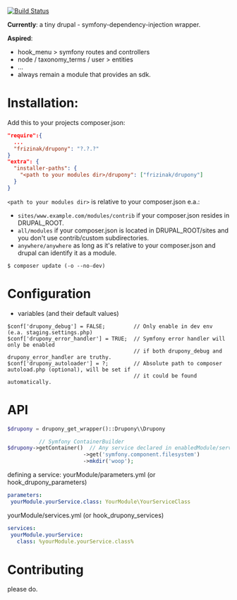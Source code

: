 [![Build Status](https://travis-ci.org/frizinak/drupony.svg)](https://travis-ci.org/frizinak/drupony)

**Currently**: a tiny drupal - symfony-dependency-injection wrapper.

**Aspired**:

 - hook_menu > symfony routes and controllers
 - node / taxonomy_terms / user > entities
 - ...
 - always remain a module that provides an sdk.

# Installation:

Add this to your projects composer.json:

```json
"require":{
  ...
  "frizinak/drupony": "?.?.?"
}
"extra": {
  "installer-paths": {
    "<path to your modules dir>/drupony": ["frizinak/drupony"]
  }
}
```

`<path to your modules dir>` is relative to your composer.json
e.a.:

  - `sites/www.example.com/modules/contrib` if your composer.json resides in DRUPAL_ROOT.
  - `all/modules` if your composer.json is located in DRUPAL_ROOT/sites and you don't use contrib/custom subdirectories.
  - `anywhere/anywhere` as long as it's relative to your composer.json and drupal can identify it as a module.


`$ composer update (-o --no-dev)`

# Configuration

- variables (and their default values)
```
$conf['drupony_debug'] = FALSE;         // Only enable in dev env (e.a. staging.settings.php)
$conf['drupony_error_handler'] = TRUE;  // Symfony error handler will only be enabled
                                        // if both drupony_debug and drupony_error_handler are truthy.
$conf['drupony_autoloader'] = ?;        // Absolute path to composer autoload.php (optional), will be set if
                                        // it could be found automatically.
```

# API

```php
$drupony = drupony_get_wrapper()::Drupony\\Drupony

          // Symfony ContainerBuilder
$drupony->getContainer()  // Any service declared in enabledModule/service.yml
                        ->get('symfony.component.filesystem')
                        ->mkdir('woop');
```

defining a service:
yourModule/parameters.yml (or hook_drupony_parameters)
```yml
parameters:
 yourModule.yourService.class: YourModule\YourServiceClass
```

yourModule/services.yml (or hook_drupony_services)
```yml
services:
 yourModule.yourService:
   class: %yourModule.yourService.class%
```

# Contributing

please do.
